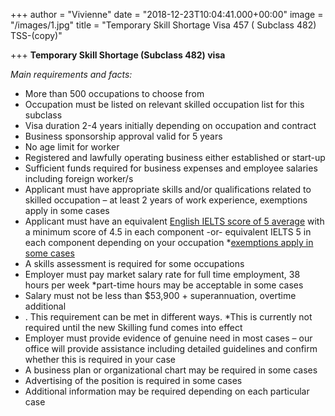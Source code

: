 +++
author = "Vivienne"
date = "2018-12-23T10:04:41.000+00:00"
image = "/images/1.jpg"
title = "Temporary Skill Shortage Visa 457 ( Subclass 482) TSS-(copy)"

+++
**Temporary Skill Shortage (Subclass 482) visa**

_Main requirements and facts:_

* More than 500 occupations to choose from
* Occupation must be listed on relevant skilled occupation list for this subclass
* Visa duration 2-4 years initially depending on occupation and contract
* Business sponsorship approval valid for 5 years
* No age limit for worker
* Registered and lawfully operating business either established or start-up
* Sufficient funds required for business expenses and employee salaries including foreign worker/s
* Applicant must have appropriate skills and/or qualifications related to skilled occupation – at least 2 years of work experience, exemptions apply in some cases
* Applicant must have an equivalent [English IELTS score of 5 average](https://www.immiaustralia.com.au/alternative-english-language-tests/) with a minimum score of 4.5 in each component -or- equivalent IELTS 5 in each component depending on your occupation *[exemptions apply in some cases](https://www.immiaustralia.com.au/blogs/482-english-exemptions/)
* A skills assessment is required for some occupations
* Employer must pay market salary rate for full time employment, 38 hours per week *part-time hours may be acceptable in some cases
* Salary must not be less than $53,900 + superannuation, overtime additional
* . This requirement can be met in different ways. *This is currently not required until the new Skilling fund comes into effect
* Employer must provide evidence of genuine need in most cases – our office will provide assistance including detailed guidelines and confirm whether this is required in your case
* A business plan or organizational chart may be required in some cases
* Advertising of the position is required in some cases
* Additional information may be required depending on each particular case